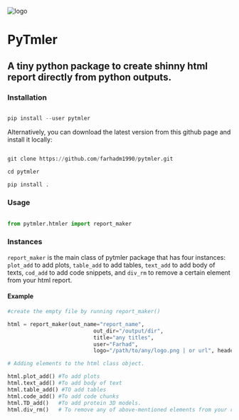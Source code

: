 ![logo]("https://github.com/farhadm1990/pytmler/pix/logo.png")

# PyTmler

## A tiny python package to create shinny html report directly from python outputs. 

### Installation

```python

pip install --user pytmler

```

Alternatively, you can download the latest version from this github page and install it locally:

```python

git clone https://github.com/farhadm1990/pytmler.git

cd pytmler

pip install .

```

### Usage

```python

from pytmler.htmler import report_maker

```

### Instances
`report_maker` is the main class of pytmler package that has four instances: `plot_add` to add plots, `table_add` to add tables, `text_add` to add body of texts, `cod_add` to add code snippets, and `div_rm` to remove a certain element from your html report.

#### Example

```python
#create the empty file by running report_maker()

html = report_maker(out_name="report_name", 
                           out_dir="/output/dir", 
                           title="any titles", 
                           user="Farhad", 
                           logo="/path/to/any/logo.png | or url", header_color="black")

```

```python
# Adding elements to the html class object.

html.plot_add() #To add plots 
html.text_add() #To add body of text
html.table_add() #TO add tables
html.code_add() #To add code chunks
html.TD_add()   #To add protein 3D models.
html.div_rm()   # To remove any of above-mentioned elements from your report.

```

